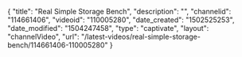 {
    "title": "Real Simple Storage Bench",
    "description": "",
    "channelid": "114661406",
    "videoid": "110005280",
    "date_created": "1502525253",
    "date_modified": "1504247458",
    "type": "captivate",
    "layout": "channelVideo",
    "url": "\/latest-videos\/real-simple-storage-bench\/114661406-110005280"
}